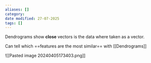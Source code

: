 ```yaml
---
aliases: []
category:
date modified: 27-07-2025
tags: []
---
```

Dendrograms show **close** vectors is the data where taken as a vector.

Can tell which ==features are the most similar== with [[Dendrograms]]

![[Pasted image 20240405173403.png]]




